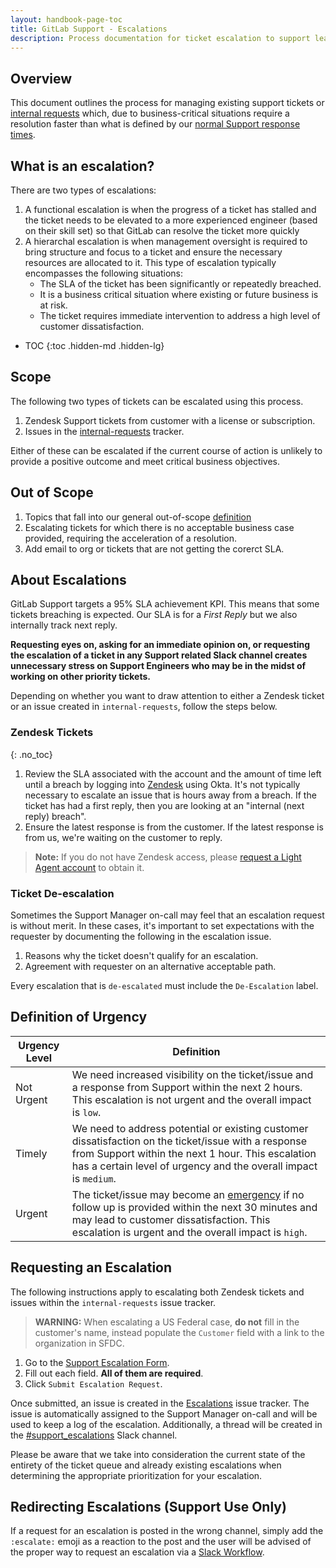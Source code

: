 ```yaml
---
layout: handbook-page-toc
title: GitLab Support - Escalations
description: Process documentation for ticket escalation to support leadership.
---
```


## Overview

This document outlines the process for managing existing support tickets or [internal requests](https://gitlab.com/gitlab-com/support/internal-requests) which, due to business-critical situations require a resolution faster than what is defined by our [normal Support response times](https://about.gitlab.com/support/#priority-support).

## What is an escalation?

There are two types of escalations:

1. A functional escalation is when the progress of a ticket has stalled and the ticket needs to be elevated to a more experienced engineer (based on their skill set) so that GitLab can resolve the ticket more quickly
1. A hierarchal escalation is when management oversight is required to bring structure and focus to a ticket and ensure the necessary resources are allocated to it. This type of escalation typically encompasses the following situations:
    - The SLA of the ticket has been significantly or repeatedly breached.
    - It is a business critical situation where existing or future business is at risk.
    - The ticket requires immediate intervention to address a high level of customer dissatisfaction.

- TOC
{:toc .hidden-md .hidden-lg}

## Scope

The following two types of tickets can be escalated using this process.

1. Zendesk Support tickets from customer with a license or subscription.
1. Issues in the [internal-requests](https://gitlab.com/gitlab-com/support/internal-requests) tracker.


Either of these can be escalated if the current course of action is unlikely to provide a positive outcome and meet critical business objectives.

## Out of Scope

1. Topics that fall into our general out-of-scope [definition](https://about.gitlab.com/support/statement-of-support.html#out-of-scope)
1. Escalating tickets for which there is no acceptable business case provided, requiring the acceleration of a resolution.
1. Add email to org or tickets that are not getting the corerct SLA.

## About Escalations

GitLab Support targets a 95% SLA achievement KPI. This means that some tickets breaching is expected. Our SLA is for a _First Reply_ but we also internally track next reply.

**Requesting eyes on, asking for an immediate opinion on, or requesting the escalation of a ticket in any Support related Slack channel creates unnecessary stress on Support Engineers who may be in the midst of working on other priority tickets.**

Depending on whether you want to draw attention to either a Zendesk ticket or an issue created in `internal-requests`, follow the steps below.

### Zendesk Tickets
{: .no_toc}

1. Review the SLA associated with the account and the amount of time left until a breach by logging into [Zendesk](https://gitlab.zendesk.com) using Okta. It's not typically necessary to escalate an issue that is hours away from a breach. If the ticket has had a first reply, then you are looking at an "internal (next reply) breach".
1. Ensure the latest response is from the customer. If the latest response is from us, we're waiting on the customer to reply.

>**Note:** If you do not have Zendesk access, please [request a Light Agent account](/handbook/support/internal-support/#viewing-support-tickets) to obtain it.


### Ticket De-escalation

Sometimes the Support Manager on-call may feel that an escalation request is without merit. In these cases, it's important to set expectations with the requester by documenting the following in the escalation issue.

1. Reasons why the ticket doesn't qualify for an escalation.
1. Agreement with requester on an alternative acceptable path.

Every escalation that is `de-escalated` must include the `De-Escalation` label.

## Definition of Urgency

| Urgency Level | Definition |
|---------------|------------|
| Not Urgent    | We need increased visibility on the ticket/issue and a response from Support within the next 2 hours. This escalation is not urgent and the overall impact is `low`.|
| Timely        | We need to address potential or existing customer dissatisfaction on the ticket/issue with a response from Support within the next 1 hour. This escalation has a certain level of urgency and the overall impact is `medium`.|
| Urgent        | The ticket/issue may become an [emergency](https://about.gitlab.com/support/#definitions-of-support-impact) if no follow up is provided within the next 30 minutes and may lead to customer dissatisfaction. This escalation is urgent and the overall impact is `high`.|

## Requesting an Escalation

The following instructions apply to escalating both Zendesk tickets and issues within the `internal-requests` issue tracker.

>**WARNING:** When escalating a US Federal case, **do not** fill in the customer's name, instead populate the `Customer` field with a link to the organization in SFDC.

1. Go to the [Support Escalation Form](https://gitlab-com.gitlab.io/support/toolbox/forms_processor//support_escalation/).
1. Fill out each field. **All of them are required**.
1. Click `Submit Escalation Request`.

Once submitted, an issue is created in the [Escalations](https://gitlab.com/gitlab-com/support/escalations/-/issues) issue tracker. The issue is automatically assigned to the Support Manager on-call and will be used to keep a log of the escalation. Additionally, a thread will be created in the [#support_escalations](https://gitlab.slack.com/archives/CBVAE1L48) Slack channel.

Please be aware that we take into consideration the current state of the entirety of the ticket queue and already existing escalations when determining the appropriate prioritization for your escalation.

## Redirecting Escalations (Support Use Only)

If a request for an escalation is posted in the wrong channel, simply add the `:escalate:` emoji as a reaction to the post and the user will be advised of the proper way to request an escalation via a [Slack Workflow](https://gitlab.com/gitlab-com/support/toolbox/slack-workflows).
